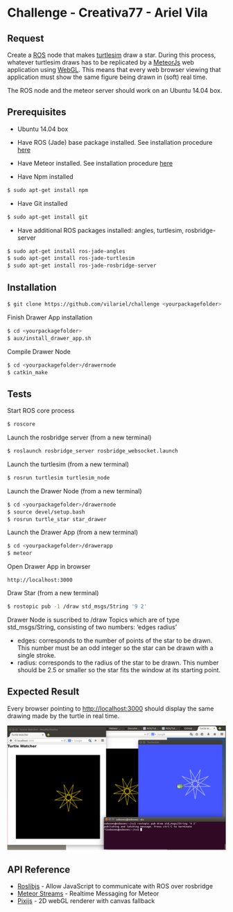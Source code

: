 # Challenge - Creativa77 - Ariel Vila

## Request

Create a [ROS](http://www.ros.org/) node that makes [turtlesim](http://wiki.ros.org/turtlesim) draw a star. During this process, whatever turtlesim draws has to be replicated by a [MeteorJs](https://www.meteor.com/) web application using [WebGL](https://en.wikipedia.org/wiki/WebGL). This means that every web browser viewing that application must show the same figure being drawn in (soft) real time.

The ROS node and the meteor server should work on an Ubuntu 14.04 box.

## Prerequisites

* Ubuntu 14.04 box

* Have ROS (Jade) base package installed. See installation procedure [here](http://wiki.ros.org/ROS/Installation)

* Have Meteor installed. See installation procedure [here](https://www.meteor.com/install)

* Have Npm installed
```sh
$ sudo apt-get install npm
```

* Have Git installed
```sh
$ sudo apt-get install git
```

* Have additional ROS packages installed: angles, turtlesim, rosbridge-server
```sh
$ sudo apt-get install ros-jade-angles
$ sudo apt-get install ros-jade-turtlesim
$ sudo apt-get install ros-jade-rosbridge-server
```

## Installation

```sh
$ git clone https://github.com/vilariel/challenge <yourpackagefolder>
```

Finish Drawer App installation
```sh
$ cd <yourpackagefolder>
$ aux/install_drawer_app.sh
```

Compile Drawer Node
```sh
$ cd <yourpackagefolder>/drawernode
$ catkin_make
```

## Tests

Start ROS core process
```sh
$ roscore
```

Launch the rosbridge server (from a new terminal)
```sh
$ roslaunch rosbridge_server rosbridge_websocket.launch
```

Launch the turtlesim (from a new terminal)
```sh
$ rosrun turtlesim turtlesim_node
```

Launch the Drawer Node (from a new terminal)
```sh
$ cd <yourpackagefolder>/drawernode
$ source devel/setup.bash
$ rosrun turtle_star star_drawer
```

Launch the Drawer App (from a new terminal)
```sh
$ cd <yourpackagefolder>/drawerapp
$ meteor
```

Open Drawer App in browser
```
http://localhost:3000
```

Draw Star (from a new terminal)
```sh
$ rostopic pub -1 /draw std_msgs/String '9 2'
```

Drawer Node is suscribed to /draw Topics which are of type std_msgs/String, consisting of two numbers: ‘edges radius’
- edges: corresponds to the number of points of the star to be drawn. This number must be an odd integer so the star can be drawn with a single stroke.
- radius: corresponds to the radius of the star to be drawn. This number should be 2.5 or smaller so the star fits the window at its starting point.

## Expected Result

Every browser pointing to [http://localhost:3000](http://localhost:3000) should display the same drawing made by the turtle in real time.

![screenshot](https://raw.githubusercontent.com/vilariel/challenge/master/aux/screenshot.png)

## API Reference

- [Roslibjs](http://wiki.ros.org/roslibjs) - Allow JavaScript to communicate with ROS over rosbridge
- [Meteor Streams](http://arunoda.github.io/meteor-streams/) - Realtime Messaging for Meteor
- [Pixijs](https://atmospherejs.com/fds/pixijs) - 2D webGL renderer with canvas fallback

